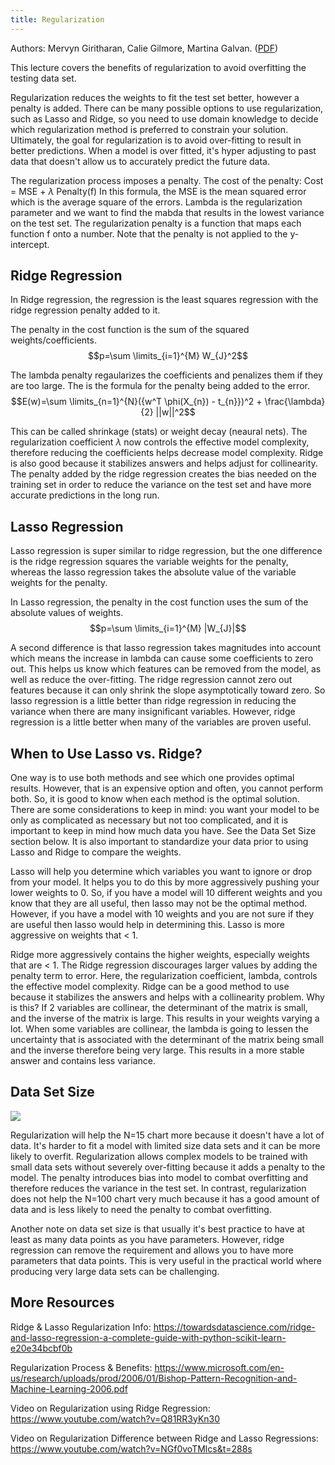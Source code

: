```yaml
---
title: Regularization
---
```

Authors: Mervyn Giritharan, Calie Gilmore, Martina Galvan. ([PDF](../../static/b-04-regularization.pdf))

This lecture covers the benefits of regularization to avoid overfitting the testing data set.

Regularization reduces the weights to fit the test set better, however a penalty is added. There can be many possible options to use regularization, such as Lasso and Ridge, so you need to use domain knowledge to decide which regularization method is preferred to constrain your solution.
Ultimately, the goal for regularization is to avoid over-fitting to result in better predictions. When a model is over fitted, it's hyper adjusting to past data that doesn't allow us to accurately predict the future data. 

The regularization process imposes a penalty.
The cost of the penalty: Cost = MSE +  $\lambda$ Penalty(f)
In this formula, the MSE is the mean squared error which is the average square of the errors. Lambda is the regularization parameter and we want to find the mabda that results in the lowest variance on the test set. The regularization penalty is a function that maps each function f onto a number. Note that the penalty is not applied to the y-intercept.

## Ridge Regression
In Ridge regression, the regression is the least squares regression with the ridge regression penalty added to it.

The penalty in the cost function is the sum of the squared weights/coefficients. 
$$p=\sum \limits_{i=1}^{M} W_{J}^2$$

The lambda penalty regaularizes the coefficients and penalizes them if they are too large. The is the formula for the penalty being added to the error.
$$E(w)=\sum \limits_{n=1}^{N}({w^T \phi(X_{n}) - t_{n}})^2 + \frac{\lambda}{2} ||w||^2$$

This can be called shrinkage (stats) or weight decay (neaural nets). The regularization coefficient $\lambda$ now controls the effective model complexity, therefore reducing the coefficients helps decrease model complexity. Ridge is also good because it stabilizes answers and helps adjust for collinearity. The penalty added by the ridge regression creates the bias needed on the training set in order to reduce the variance on the test set and have more accurate predictions in the long run.

## Lasso Regression
Lasso regression is super similar to ridge regression, but the one difference is the ridge regression squares the variable weights for the penalty, whereas the lasso regression takes the absolute value of the variable weights for the penalty.

In Lasso regression, the penalty in the cost function uses the sum of the absolute values of weights. 
$$p=\sum \limits_{i=1}^{M} |W_{J}|$$

A second difference is that lasso regression takes magnitudes into account which means the increase in lambda can cause some coefficients to zero out. This helps us know which features can be removed from the model, as well as reduce the over-fitting. The ridge regression cannot zero out features because it can only shrink the slope asymptotically toward zero. So lasso regression is a little better than ridge regression in reducing the variance when there are many insignificant variables. However, ridge regression is a little better when many of the variables are proven useful.

## When to Use Lasso vs. Ridge?
One way is to use both methods and see which one provides optimal results. However, that is an expensive option and often, you cannot perform both. So, it is good to know when each method is the optimal solution. There are some considerations to keep in mind: you want your model to be only as complicated as necessary but not too complicated, and it is important to keep in mind how much data you have. See the Data Set Size section below. It is also important to standardize your data prior to using Lasso and Ridge to compare the weights.

Lasso will help you determine which variables you want to ignore or drop from your model. It helps you to do this by more aggressively pushing your lower weights to 0. So, if you have a model will 10 different weights and you know that they are all useful, then lasso may not be the optimal method. However, if you have a model with 10 weights and you are not sure if they are useful then lasso would help in determining this. Lasso is more aggressive on weights that < 1.

Ridge more aggressively contains the higher weights, especially weights that are < 1. The Ridge regression discourages larger values by adding the penalty term to error. Here, the regularization coefficient, lambda, controls the effective model complexity. Ridge can be a good method to use because it stabilizes the answers and helps with a collinearity problem. Why is this? If 2 variables are collinear, the determinant of the matrix is small, and the inverse of the matrix is large. This results in your weights varying a lot. When some variables are collinear, the lambda is going to lessen the uncertainty that is associated with the determinant of the matrix being small and the inverse therefore being very large. This results in a more stable answer and contains less variance.

## Data Set Size
![](https://imgur.com/TC6kylr.jpg)

Regularization will help the N=15 chart more because it doesn't have a lot of data. It's harder to fit a model with limited size data sets and it can be more likely to overfit. Regularization allows complex models to be trained with small data sets without severely over-fitting because it adds a penalty to the model. The penalty introduces bias into model to combat overfitting and therefore reduces the variance in the test set. In contrast, regularization does not help the N=100 chart very much because it has a good amount of data and is less likely to need the penalty to combat overfitting. 

Another note on data set size is that usually it's best practice to have at least as many data points as you have parameters. However, ridge regression can remove the requirement and allows you to have more parameters that data points. This is very useful in the practical world where producing very large data sets can be challenging.

## More Resources
Ridge & Lasso Regularization Info: https://towardsdatascience.com/ridge-and-lasso-regression-a-complete-guide-with-python-scikit-learn-e20e34bcbf0b

Regularization Process & Benefits: https://www.microsoft.com/en-us/research/uploads/prod/2006/01/Bishop-Pattern-Recognition-and-Machine-Learning-2006.pdf

Video on Regularization using Ridge Regression: https://www.youtube.com/watch?v=Q81RR3yKn30

Video on Regularization Difference between Ridge and Lasso Regressions: https://www.youtube.com/watch?v=NGf0voTMlcs&t=288s
